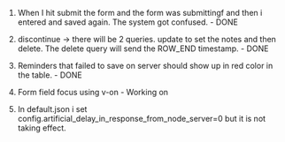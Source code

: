 1. When I hit submit the form and the form was submittingf and then i entered and saved again. The system got confused. - DONE

2. discontinue -> there will be 2 queries. update to set the notes and then delete. The delete query will send the ROW_END timestamp. - DONE

3. Reminders that failed to save on server should show up in red color in the table. - DONE

4. Form field focus using v-on - Working on

5. In default.json i set config.artificial_delay_in_response_from_node_server=0 but it is not taking effect.
